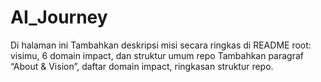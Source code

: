 # AI_Journey
Di halaman ini Tambahkan deskripsi misi secara ringkas di README root: visimu, 6 domain impact, dan struktur umum repo
Tambahkan paragraf “About & Vision”, daftar domain impact, ringkasan struktur repo.
